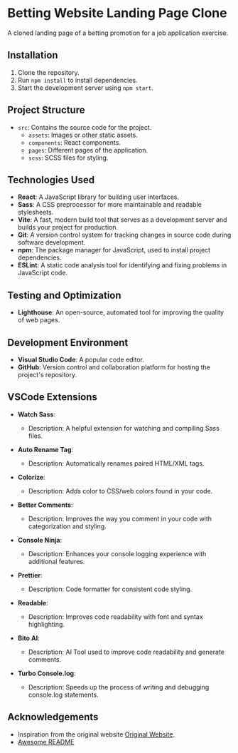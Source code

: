 # Betting Website Landing Page Clone


A cloned landing page of a betting promotion for a job application exercise.


## Installation

1. Clone the repository.
2. Run `npm install` to install dependencies.
3. Start the development server using `npm start`.
## Project Structure   


- `src`: Contains the source code for the project.
  - `assets`: Images or other static assets.
  - `components`: React components.
  - `pages`: Different pages of the application.
  - `scss`: SCSS files for styling.

## Technologies Used

- **React**: A JavaScript library for building user interfaces.
- **Sass**: A CSS preprocessor for more maintainable and readable stylesheets.
- **Vite**: A fast, modern build tool that serves as a development server and builds your project for production.
- **Git**: A version control system for tracking changes in source code during software development.
- **npm**: The package manager for JavaScript, used to install project dependencies.
- **ESLint**: A static code analysis tool for identifying and fixing problems in JavaScript code.

## Testing and Optimization
- **Lighthouse**: An open-source, automated tool for improving the quality of web pages.

## Development Environment

- **Visual Studio Code**: A popular code editor.
- **GitHub**: Version control and collaboration platform for hosting the project's repository.

## VSCode Extensions

- **Watch Sass**: 
  - Description: A helpful extension for watching and compiling Sass files.

- **Auto Rename Tag**: 
  - Description: Automatically renames paired HTML/XML tags.

- **Colorize**: 
  - Description: Adds color to CSS/web colors found in your code.

- **Better Comments**:
  - Description: Improves the way you comment in your code with categorization and styling.

- **Console Ninja**: 
  - Description: Enhances your console logging experience with additional features.

- **Prettier**: 
  - Description: Code formatter for consistent code styling.

- **Readable**: 
  - Description: Improves code readability with font and syntax highlighting.

- **Bito AI**: 
  - Description: AI Tool used to improve code readability and generate comments.

- **Turbo Console.log**: 
  - Description: Speeds up the process of writing and debugging console.log statements.


## Acknowledgements

- Inspiration from the original website [Original Website](https://www.solverde.pt/casino).
 - [Awesome README](https://github.com/matiassingers/awesome-readme)
